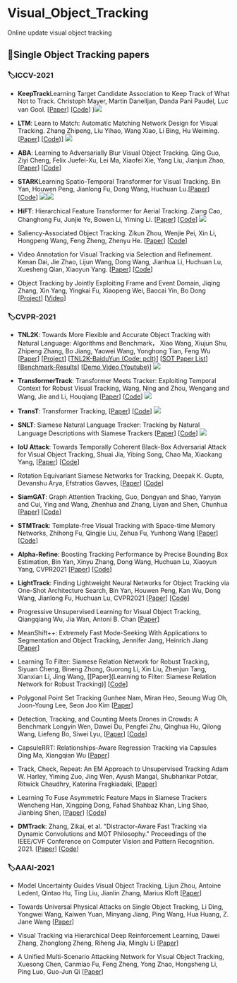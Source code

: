 # Visual_Object_Tracking
Online update visual object tracking

## 📃Single Object Tracking papers

### 🏷ICCV-2021

- **KeepTrack**Learning Target Candidate Association to Keep Track of What Not to Track.  Christoph Mayer, Martin Danelljan, Danda Pani Paudel, Luc van Gool. [[Paper](https://arxiv.org/pdf/2103.16556v2.pdf)] [[Code](https://github.com/visionml/pytracking)] )![](https://img.shields.io/badge/✨SOTA_LaSOT_67.1-red)

- **LTM**: Learn to Match: Automatic Matching Network Design for Visual Tracking. Zhang Zhipeng, Liu Yihao, Wang Xiao, Li Bing, Hu Weiming. [[Paper](https://arxiv.org/abs/2108.00803)] [[Code](https://github.com/JudasDie/SOTS))] ![](https://img.shields.io/badge/Match-green)

- **ABA**: Learning to Adversarially Blur Visual Object Tracking. Qing Guo, Ziyi Cheng, Felix Juefei-Xu, Lei Ma, Xiaofei Xie, Yang Liu, Jianjun Zhao, [[Paper](https://arxiv.org/pdf/2107.12085.pdf)] [[Code](https://github.com/tsingqguo/ABA)]

- **STARK**Learning Spatio-Temporal Transformer for Visual Tracking. Bin Yan, Houwen Peng, Jianlong Fu, Dong Wang, Huchuan Lu.[[Paper](https://arxiv.org/abs/2103.17154)] [[Code](https://github.com/researchmm/Stark)] ![](https://img.shields.io/badge/Transformer-blue)![](https://img.shields.io/badge/✨SOTA_LaSOT_67.1-red)

- **HiFT**: Hierarchical Feature Transformer for Aerial Tracking. Ziang Cao, Changhong Fu, Junjie Ye, Bowen Li, Yiming Li. [[Paper](https://arxiv.org/abs/2108.00202)] [[Code](https://github.com/vision4robotics/HiFT)] ![](https://img.shields.io/badge/Transformer-blue)

- Saliency-Associated Object Tracking. Zikun Zhou, Wenjie Pei, Xin Li, Hongpeng Wang, Feng Zheng, Zhenyu He. [[Paper](https://arxiv.org/abs/2108.03637)] [[Code](https://github.com/wangxiao5791509/Single_Object_Tracking_Paper_List/blob/main)]

- Video Annotation for Visual Tracking via Selection and Refinement. Kenan Dai, Jie Zhao, Lijun Wang, Dong Wang, Jianhua Li, Huchuan Lu, Xuesheng Qian, Xiaoyun Yang. [[Paper](https://arxiv.org/abs/2108.03821)] [[Code](https://github.com/daikenan/vasr)]

- Object Tracking by Jointly Exploiting Frame and Event Domain, Jiqing Zhang, Xin Yang, Yingkai Fu, Xiaopeng Wei, Baocai Yin, Bo Dong [[Project](https://zhangjiqing.com/dataset/)] [[Video](https://www.youtube.com/watch?v=EeMRO8XVv04)]

### 🏷CVPR-2021

- **TNL2K**: Towards More Flexible and Accurate Object Tracking with Natural Language: Algorithms and Benchmark， Xiao Wang, Xiujun Shu, Zhipeng Zhang, Bo Jiang, Yaowei Wang, Yonghong Tian, Feng Wu [[Paper](https://arxiv.org/pdf/2103.16746.pdf)] [[Project](https://sites.google.com/view/langtrackbenchmark/)] [[TNL2K-BaiduYun (Code: pclt)](https://pan.baidu.com/s/1p7WR20szGLc9gitZOI0wkw)] [[SOT Paper List](https://github.com/wangxiao5791509/Single_Object_Tracking_Paper_List)] [[Benchmark-Results](https://stuahueducnmy.sharepoint.com/:u:/g/personal/e16101002_stu_ahu_edu_cn/EaXwUHLr01RGoNEgqAW5nXABJ1FiHap7X6zCuPJfszJlSg?e=4owRLa)] [[Demo Video (Youtube)](https://www.youtube.com/watch?v=7lvVDlkkff0&ab_channel=XiaoWang)]  ![](https://img.shields.io/badge/Natural_Language-orange)

* **TransformerTrack**: Transformer Meets Tracker: Exploiting Temporal Context for Robust Visual Tracking, Wang, Ning and Zhou, Wengang and Wang, Jie and Li, Houqiang [[Paper](https://arxiv.org/abs/2103.11681)] [[Code](https://github.com/594422814/TransformerTrack)]  ![](https://img.shields.io/badge/Transformer-blue)

* **TransT**: Transformer Tracking, [[Paper](https://arxiv.org/abs/2103.15436)] [[Code](https://github.com/chenxin-dlut/TransT)]  ![](https://img.shields.io/badge/Transformer-blue)
* **SNLT**: Siamese Natural Language Tracker: Tracking by Natural Language Descriptions with Siamese Trackers [[Paper](https://arxiv.org/pdf/1912.02048.pdf)] [[Code](https://github.com/fredfung007/snlt)]  ![](https://img.shields.io/badge/Natural_Language-orange)

* **IoU Attack**: Towards Temporally Coherent Black-Box Adversarial Attack for Visual Object Tracking, Shuai Jia, Yibing Song, Chao Ma, Xiaokang Yang, [[Paper](https://arxiv.org/pdf/2103.14938.pdf)] [[Code](https://github.com/VISION-SJTU/IoUattack)] 
* Rotation Equivariant Siamese Networks for Tracking, Deepak K. Gupta, Devanshu Arya, Efstratios Gavves, [[Paper](https://arxiv.org/abs/2012.13078)] [[Code](https://github.com/dkgupta90/re-siamnet)]

* **SiamGAT**: Graph Attention Tracking, Guo, Dongyan and Shao, Yanyan and Cui, Ying and Wang, Zhenhua and Zhang, Liyan and Shen, Chunhua [[Paper](https://arxiv.org/pdf/2011.11204.pdf)] [[Code](https://github.com/ohhhyeahhh/SiamGAT)] 

* **STMTrack**: Template-free Visual Tracking with Space-time Memory Networks, Zhihong Fu, Qingjie Liu, Zehua Fu, Yunhong Wang [[Paper](https://arxiv.org/abs/2104.00324)] [[Code](https://github.com/fzh0917/STMTrack)] 

* **Alpha-Refine**: Boosting Tracking Performance by Precise Bounding Box Estimation, Bin Yan, Xinyu Zhang, Dong Wang, Huchuan Lu, Xiaoyun Yang, CVPR2021 [[Paper](https://arxiv.org/abs/2012.06815)] [[Code](https://github.com/MasterBin-IIAU/AlphaRefine)] 

* **LightTrack**: Finding Lightweight Neural Networks for Object Tracking via One-Shot Architecture Search, Bin Yan, Houwen Peng, Kan Wu, Dong Wang, Jianlong Fu, Huchuan Lu, CVPR2021 [[Paper]()] [[Code](https://github.com/researchmm/LightTrack)]

* Progressive Unsupervised Learning for Visual Object Tracking, Qiangqiang Wu, Jia Wan, Antoni B. Chan [[Paper](https://openaccess.thecvf.com/content/CVPR2021/papers/Wu_Progressive_Unsupervised_Learning_for_Visual_Object_Tracking_CVPR_2021_paper.pdf)]

* MeanShift++: Extremely Fast Mode-Seeking With Applications to Segmentation and Object Tracking,	Jennifer Jang, Heinrich Jiang [[Paper](https://arxiv.org/pdf/2104.00303.pdf)]

* Learning To Filter: Siamese Relation Network for Robust Tracking, Siyuan Cheng, Bineng Zhong, Guorong Li, Xin Liu, Zhenjun Tang, Xianxian Li, Jing Wang, [[Paper](Learning to Filter: Siamese Relation Network for Robust Tracking)] [[Code](https://github.com/hqucv/siamrn)]

* Polygonal Point Set Tracking	Gunhee Nam, Miran Heo, Seoung Wug Oh, Joon-Young Lee, Seon Joo Kim [[Paper](https://openaccess.thecvf.com/content/CVPR2021/papers/Nam_Polygonal_Point_Set_Tracking_CVPR_2021_paper.pdf)]

* Detection, Tracking, and Counting Meets Drones in Crowds: A Benchmark	Longyin Wen, Dawei Du, Pengfei Zhu, Qinghua Hu, Qilong Wang, Liefeng Bo, Siwei Lyu, [[Paper](https://arxiv.org/pdf/2105.02440.pdf)] [[Code](https://github.com/VisDrone/DroneCrowd)]

* CapsuleRRT: Relationships-Aware Regression Tracking via Capsules	Ding Ma, Xiangqian Wu [[Paper](https://openaccess.thecvf.com/content/CVPR2021/papers/Ma_CapsuleRRT_Relationships-Aware_Regression_Tracking_via_Capsules_CVPR_2021_paper.pdf)]

* Track, Check, Repeat: An EM Approach to Unsupervised Tracking	Adam W. Harley, Yiming Zuo, Jing Wen, Ayush Mangal, Shubhankar Potdar, Ritwick Chaudhry, Katerina Fragkiadaki, [[Paper](https://arxiv.org/pdf/2104.03424.pdf)]

* Learning To Fuse Asymmetric Feature Maps in Siamese Trackers	Wencheng Han, Xingping Dong, Fahad Shahbaz Khan, Ling Shao, Jianbing Shen, [[Paper](https://arxiv.org/pdf/2012.02776.pdf)] [[Code](https://github.com/wencheng256/SiamBAN-ACM)]

* **DMTrack**: Zhang, Zikai, et al. "Distractor-Aware Fast Tracking via Dynamic Convolutions and MOT Philosophy." Proceedings of the IEEE/CVF Conference on Computer Vision and Pattern Recognition. 2021. [[Paper](https://openaccess.thecvf.com/content/CVPR2021/papers/Zhang_Distractor-Aware_Fast_Tracking_via_Dynamic_Convolutions_and_MOT_Philosophy_CVPR_2021_paper.pdf)] [[Code](https://github.com/hqucv/dmtrack)]

### 🏷AAAI-2021
* Model Uncertainty Guides Visual Object Tracking, Lijun Zhou, Antoine Ledent, Qintao Hu, Ting Liu, Jianlin Zhang, Marius Kloft [[Paper](https://ojs.aaai.org/index.php/AAAI/article/view/16473)]

* Towards Universal Physical Attacks on Single Object Tracking, Li Ding, Yongwei Wang, Kaiwen Yuan, Minyang Jiang, Ping Wang, Hua Huang, Z. Jane Wang [[Paper](https://www.aaai.org/AAAI21Papers/AAAI-2606.DingL.pdf)]

* Visual Tracking via Hierarchical Deep Reinforcement Learning, Dawei Zhang, Zhonglong Zheng, Riheng Jia, Minglu Li [[Paper](https://www.aaai.org/AAAI21Papers/AAAI-3094.ZhangD.pdf)]

* A Unified Multi-Scenario Attacking Network for Visual Object Tracking, Xuesong Chen, Canmiao Fu, Feng Zheng, Yong Zhao, Hongsheng Li, Ping Luo, Guo-Jun Qi [[Paper](https://ojs.aaai.org/index.php/AAAI/article/view/16195)]









